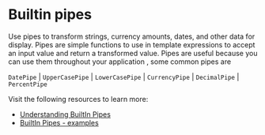 # Builtin pipes

Use pipes to transform strings, currency amounts, dates, and other data for display. Pipes are simple functions to use in template expressions to accept an input value and return a transformed value. Pipes are useful because you can use them throughout your application , some common pipes are

`DatePipe` | `UpperCasePipe` | `LowerCasePipe` | `CurrencyPipe` | `DecimalPipe` | `PercentPipe`

Visit the following resources to learn more:

- [Understanding BuiltIn Pipes](https://angular.io/guide/pipes)
- [BuiltIn Pipes - examples](https://codecraft.tv/courses/angular/pipes/built-in-pipes/)
